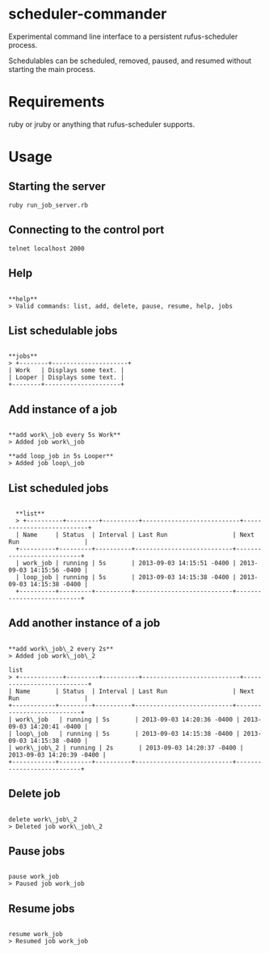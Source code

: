 scheduler-commander
===================

 Experimental command line interface to a persistent rufus-scheduler process.

Schedulables can be scheduled, removed, paused, and resumed without starting the main process.

Requirements
============

ruby or jruby or anything that rufus-scheduler supports.

Usage
=====

Starting the server
-------------------
`ruby run_job_server.rb`

Connecting to the control port
------------------------------
`telnet localhost 2000`

Help
----

<code>
**help**
&gt; Valid commands: list, add, delete, pause, resume, help, jobs</code>

List schedulable jobs
---------------------

<code>
**jobs**
&gt; +--------+---------------------+
| Work   | Displays some text. |
| Looper | Displays some text. |
+--------+---------------------+</code>

Add instance of a job
---------------------

<code>
**add work\_job every 5s Work**
&gt; Added job work\_job
</code>

<code>
**add loop_job in 5s Looper**
&gt; Added job loop\_job
</code>

List scheduled jobs
-------------------
<code>
  **list**
  &gt; +----------+---------+----------+---------------------------+---------------------------+
  | Name     | Status  | Interval | Last Run                  | Next Run                  |
  +----------+---------+----------+---------------------------+---------------------------+
  | work_job | running | 5s       | 2013-09-03 14:15:51 -0400 | 2013-09-03 14:15:56 -0400 |
  | loop_job | running | 5s       | 2013-09-03 14:15:38 -0400 | 2013-09-03 14:15:38 -0400 |
  +----------+---------+----------+---------------------------+---------------------------+
</code>

Add another instance of a job
-----------------------------

<code>
**add work\_job\_2 every 2s**
&gt; Added job work\_job\_2
</code>

<code>
list
&gt; +------------+---------+----------+---------------------------+---------------------------+
| Name       | Status  | Interval | Last Run                  | Next Run                  |
+------------+---------+----------+---------------------------+---------------------------+
| work\_job   | running | 5s       | 2013-09-03 14:20:36 -0400 | 2013-09-03 14:20:41 -0400 |
| loop\_job   | running | 5s       | 2013-09-03 14:15:38 -0400 | 2013-09-03 14:15:38 -0400 |
| work\_job\_2 | running | 2s       | 2013-09-03 14:20:37 -0400 | 2013-09-03 14:20:39 -0400 |
+------------+---------+----------+---------------------------+---------------------------+
</code>

Delete job
----------

<code>
delete work\_job\_2
&gt; Deleted job work\_job\_2
</code>

Pause jobs
----------

<code>
pause work_job
&gt; Paused job work_job
</code>

Resume jobs
----------

<code>
resume work_job
&gt; Resumed job work_job
</code>